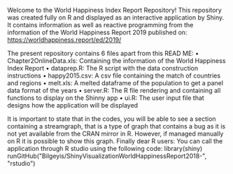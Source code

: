 
Welcome to the World Happiness Index Report Repository!
This repository was created fully on R and displayed as an interactive application by Shiny. It contains information as well as reactive programming from the information of the World Happiness Report 2019 published on: https://worldhappiness.report/ed/2019/

The present repository contains 6 files apart from this READ ME:
•	Chapter2OnlineData.xls: Containing the information of the World Happiness Index Report
•	dataprep.R: The R script with the data construction instructions
•	happy2015.csv: A csv file containing the match of countries and regions
•	melt.xls: A melted dataframe of the population to get a panel data format of the years
•	server.R: The R file rendering and containing all functions to display on the Shinny app
•	ui.R: The user input file that designs how the application will be displayed

It is important to state that in the codes, you will be able to see a section containing a streamgraph, that is a type of graph that contains a bug as it is not yet available from the CRAN mirror in R. However, if managed manually on R it is possible to show this graph. 
Finally dear R users:
You can call the application through R studio using the following code:
library(shiny)
runGitHub("Bilgeyis/ShinyVisualizationWorldHappinessReport2018-", "rstudio")
